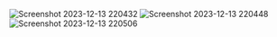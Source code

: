 ![Screenshot 2023-12-13 220432](https://github.com/sevinozcn/Acik-Kaynak-Yazilim/assets/79862833/70ffc0f0-58e6-490c-bcfa-d60bbd8ea7fe)
![Screenshot 2023-12-13 220448](https://github.com/sevinozcn/Acik-Kaynak-Yazilim/assets/79862833/5ebeae84-a60d-4edb-a28e-6a6b5f72b74a)
![Screenshot 2023-12-13 220506](https://github.com/sevinozcn/Acik-Kaynak-Yazilim/assets/79862833/d8469905-2aa5-46e1-809e-1b3304a04384)

